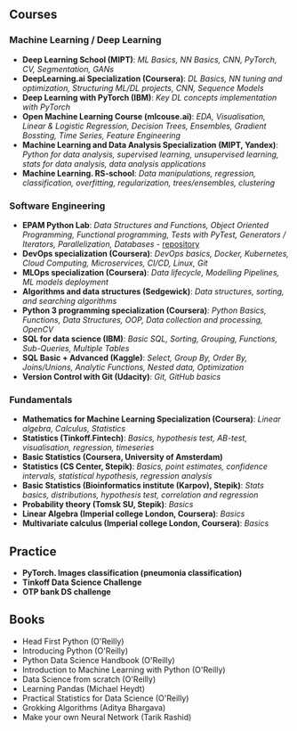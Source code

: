 ## Courses
  ### Machine Learning / Deep Learning
  * **Deep Learning School                (MIPT)**: *ML Basics, NN Basics, CNN, PyTorch, CV, Segmentation, GANs*
  * **DeepLearning.ai Specialization (Coursera)**: *DL Basics, NN tuning and optimization, Structuring ML/DL projects, CNN, Sequence Models*
  * **Deep Learning with PyTorch (IBM)**: *Key DL concepts implementation with PyTorch*
  * **Open Machine Learning Course (mlcouse.ai)**: *EDA, Visualisation, Linear & Logistic Regression, Decision Trees, Ensembles, Gradient Bossting, Time Series, Feature Engineering*  
  * **Machine Learning and Data Analysis Specialization (MIPT, Yandex)**: *Python for data analysis, supervised learning, unsupervised learning, stats for data analysis, data analysis applications*  
  * **Machine Learning. RS-school**: *Data manipulations, regression, classification, overfitting, regularization, trees/ensembles, clustering*  
  ### Software Engineering
  * **EPAM Python Lab**: *Data Structures and Functions, Object Oriented Programming, Functional programming, Tests with PyTest,  Generators / Iterators, Parallelization, Databases* - [repository](https://github.com/DDarean/hw2021)
  * **DevOps specialization (Coursera)**: *DevOps basics, Docker, Kubernetes, Cloud Computing, Microservices, CI/CD, Linux, Git*
  * **MLOps specialization (Coursera)**: *Data lifecycle, Modelling Pipelines, ML models deployment*
  * **Algorithms and data structures (Sedgewick)**: *Data structures, sorting, and searching algorithms*
  * **Python 3 programming specialization (Coursera)**: *Python Basics, Functions, Data Structures, OOP, Data collection and processing, OpenCV*
  * **SQL for data science (IBM)**: *Basic SQL, Sorting, Grouping, Functions, Sub-Queries, Multiple Tables*
  * **SQL Basic + Advanced (Kaggle)**: *Select, Group By, Order By, Joins/Unions, Analytic Functions, Nested data, Optimization*
  * **Version Control with Git (Udacity)**: *Git, GitHub basics*
  ### Fundamentals  
  * **Mathematics for Machine Learning Specialization (Coursera)**: *Linear algebra, Calculus, Statistics*
  * **Statistics (Tinkoff.Fintech)**: *Basics, hypothesis test, AB-test, visualisation, regression, timeseries*
  * **Basic Statistics (Coursera, University of Amsterdam)**
  * **Statistics (CS Center, Stepik)**: *Basics, point estimates, confidence intervals, statistical hypothesis, regression analysis*
  * **Basic Statistics (Bioinformatics institute (Karpov), Stepik)**: *Stats basics, distributions, hypothesis test, correlation and regression*
  * **Probability theory (Tomsk SU, Stepik)**: *Basics*
  * **Linear Algebra (Imperial college London, Coursera)**: *Basics*
  * **Multivariate calculus (Imperial college London, Coursera)**: *Basics*

## Practice
  * **PyTorch. Images classification (pneumonia classification)**
  * **Tinkoff Data Science Challenge**
  * **OTP bank DS challenge**

## Books
  * Head First Python (O'Reilly)
  * Introducing Python (O'Reilly)
  * Python Data Science Handbook (O'Reilly)
  * Introduction to Machine Learning with Python (O'Reilly)
  * Data Science from scratch (O'Reilly)  
  * Learning Pandas (Michael Heydt)
  * Practical Statistics for Data Science (O'Reilly)
  * Grokking Algorithms (Aditya Bhargava)
  * Make your own Neural Network (Tarik Rashid)
